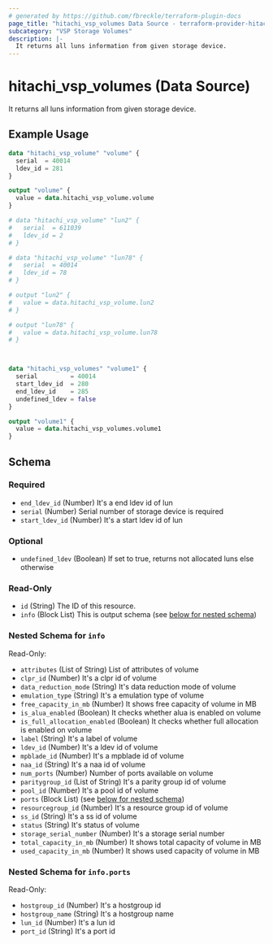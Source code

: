 ```yaml
---
# generated by https://github.com/fbreckle/terraform-plugin-docs
page_title: "hitachi_vsp_volumes Data Source - terraform-provider-hitachi"
subcategory: "VSP Storage Volumes"
description: |-
  It returns all luns information from given storage device.
---
```


# hitachi_vsp_volumes (Data Source)

It returns all luns information from given storage device.

## Example Usage

```terraform
data "hitachi_vsp_volume" "volume" {
  serial  = 40014
  ldev_id = 281
}

output "volume" {
  value = data.hitachi_vsp_volume.volume
}

# data "hitachi_vsp_volume" "lun2" {
#   serial  = 611039
#   ldev_id = 2
# }

# data "hitachi_vsp_volume" "lun78" {
#   serial  = 40014
#   ldev_id = 78
# }

# output "lun2" {
#   value = data.hitachi_vsp_volume.lun2
# }

# output "lun78" {
#   value = data.hitachi_vsp_volume.lun78
# }



data "hitachi_vsp_volumes" "volume1" {
  serial         = 40014
  start_ldev_id  = 280
  end_ldev_id    = 285
  undefined_ldev = false
}

output "volume1" {
  value = data.hitachi_vsp_volumes.volume1
}
```

<!-- schema generated by tfplugindocs -->
## Schema

### Required

- `end_ldev_id` (Number) It's a end ldev id of lun
- `serial` (Number) Serial number of storage device is required
- `start_ldev_id` (Number) It's a start ldev id of lun

### Optional

- `undefined_ldev` (Boolean) If set to true, returns not allocated luns else otherwise

### Read-Only

- `id` (String) The ID of this resource.
- `info` (Block List) This is output schema (see [below for nested schema](#nestedblock--info))

<a id="nestedblock--info"></a>
### Nested Schema for `info`

Read-Only:

- `attributes` (List of String) List of attributes of volume
- `clpr_id` (Number) It's a clpr id of volume
- `data_reduction_mode` (String) It's data reduction mode of volume
- `emulation_type` (String) It's a emulation type of volume
- `free_capacity_in_mb` (Number) It shows free capacity of volume in MB
- `is_alua_enabled` (Boolean) It checks whether alua is enabled on volume
- `is_full_allocation_enabled` (Boolean) It checks whether full allocation is enabled on volume
- `label` (String) It's a label of volume
- `ldev_id` (Number) It's a ldev id of volume
- `mpblade_id` (Number) It's a mpblade id of volume
- `naa_id` (String) It's a naa id of volume
- `num_ports` (Number) Number of ports available on volume
- `paritygroup_id` (List of String) It's a parity group id of volume
- `pool_id` (Number) It's a pool id of volume
- `ports` (Block List) (see [below for nested schema](#nestedblock--info--ports))
- `resourcegroup_id` (Number) It's a resource group id of volume
- `ss_id` (String) It's a ss id of volume
- `status` (String) It's status of volume
- `storage_serial_number` (Number) It's a storage serial number
- `total_capacity_in_mb` (Number) It shows total capacity of volume in MB
- `used_capacity_in_mb` (Number) It shows used capacity of volume in MB

<a id="nestedblock--info--ports"></a>
### Nested Schema for `info.ports`

Read-Only:

- `hostgroup_id` (Number) It's a hostgroup id
- `hostgroup_name` (String) It's a hostgroup name
- `lun_id` (Number) It's a lun id
- `port_id` (String) It's a port id



